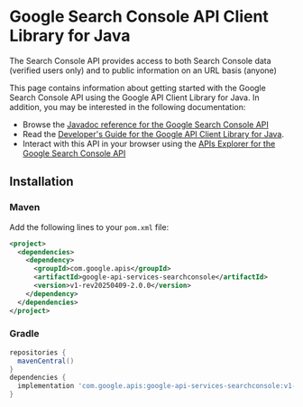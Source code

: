 # Google Search Console API Client Library for Java

The Search Console API provides access to both Search Console data (verified users only) and to public information on an URL basis (anyone)

This page contains information about getting started with the Google Search Console API
using the Google API Client Library for Java. In addition, you may be interested
in the following documentation:

* Browse the [Javadoc reference for the Google Search Console API][javadoc]
* Read the [Developer's Guide for the Google API Client Library for Java][google-api-client].
* Interact with this API in your browser using the [APIs Explorer for the Google Search Console API][api-explorer]

## Installation

### Maven

Add the following lines to your `pom.xml` file:

```xml
<project>
  <dependencies>
    <dependency>
      <groupId>com.google.apis</groupId>
      <artifactId>google-api-services-searchconsole</artifactId>
      <version>v1-rev20250409-2.0.0</version>
    </dependency>
  </dependencies>
</project>
```

### Gradle

```gradle
repositories {
  mavenCentral()
}
dependencies {
  implementation 'com.google.apis:google-api-services-searchconsole:v1-rev20250409-2.0.0'
}
```

[javadoc]: https://googleapis.dev/java/google-api-services-searchconsole/latest/index.html
[google-api-client]: https://github.com/googleapis/google-api-java-client/
[api-explorer]: https://developers.google.com/apis-explorer/#p/searchconsole/v1/
